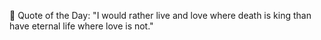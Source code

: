<!-- start quote -->
💬 Quote of the Day: "I would rather live and love where death is king than have eternal life where love is not."
<!-- end quote -->